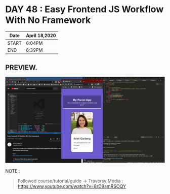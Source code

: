 # DAY 48 : Easy Frontend JS Workflow With No Framework

| Date | April 18,2020 |
| ------ | ------ |
| START | 6:04PM |
| END | 6:39PM |


## PREVIEW.
![Preview](Untitled.jpg)


NOTE : 
> Followed course/tutorial/guide -> Traversy Media : https://www.youtube.com/watch?v=8rD9amRSOQY
